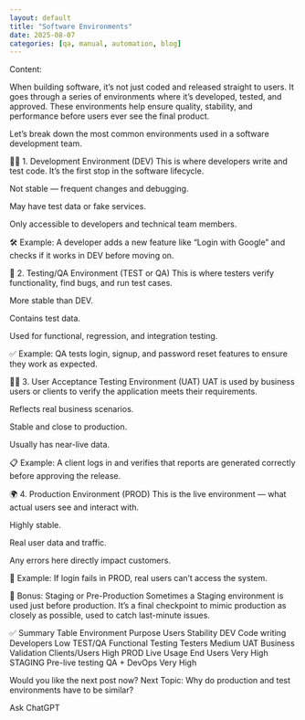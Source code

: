 ```yaml
---
layout: default
title: "Software Environments"
date: 2025-08-07
categories: [qa, manual, automation, blog]
---
```


Content:

When building software, it’s not just coded and released straight to users. It goes through a series of environments where it’s developed, tested, and approved. These environments help ensure quality, stability, and performance before users ever see the final product.

Let’s break down the most common environments used in a software development team.

🧑‍💻 1. Development Environment (DEV)
This is where developers write and test code. It’s the first stop in the software lifecycle.

Not stable — frequent changes and debugging.

May have test data or fake services.

Only accessible to developers and technical team members.

🛠️ Example: A developer adds a new feature like “Login with Google” and checks if it works in DEV before moving on.

🧪 2. Testing/QA Environment (TEST or QA)
This is where testers verify functionality, find bugs, and run test cases.

More stable than DEV.

Contains test data.

Used for functional, regression, and integration testing.

✅ Example: QA tests login, signup, and password reset features to ensure they work as expected.

🧑‍⚖️ 3. User Acceptance Testing Environment (UAT)
UAT is used by business users or clients to verify the application meets their requirements.

Reflects real business scenarios.

Stable and close to production.

Usually has near-live data.

📋 Example: A client logs in and verifies that reports are generated correctly before approving the release.

🌍 4. Production Environment (PROD)
This is the live environment — what actual users see and interact with.

Highly stable.

Real user data and traffic.

Any errors here directly impact customers.

🚨 Example: If login fails in PROD, real users can’t access the system.

🔄 Bonus: Staging or Pre-Production
Sometimes a Staging environment is used just before production. It’s a final checkpoint to mimic production as closely as possible, used to catch last-minute issues.

✅ Summary Table
Environment	Purpose	Users	Stability
DEV	Code writing	Developers	Low
TEST/QA	Functional Testing	Testers	Medium
UAT	Business Validation	Clients/Users	High
PROD	Live Usage	End Users	Very High
STAGING	Pre-live testing	QA + DevOps	Very High

Would you like the next post now?
Next Topic: Why do production and test environments have to be similar?








Ask ChatGPT
